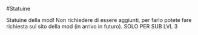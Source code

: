 #Statuine

Statuine della mod! Non richiedere di essere aggiunti, per farlo potete fare richiesta sul sito della mod (in arrivo in futuro). SOLO PER SUB LVL 3
